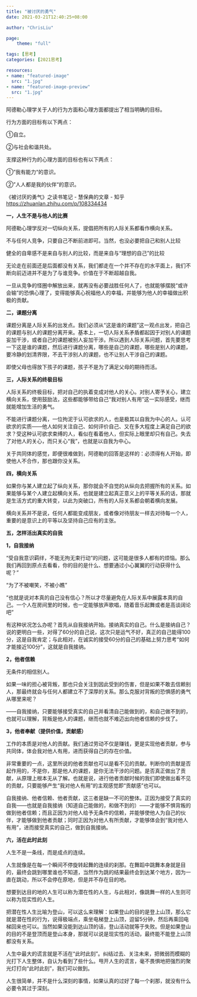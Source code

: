 ```yaml
---
title: "被讨厌的勇气"
date: 2021-03-21T12:40:25+08:00

author: "ChrisLiu"

page:
    theme: "full"

tags: [思考]
categories: [2021思考]

resources:
- name: "featured-image"
  src: "1.jpg"
- name: "featured-image-preview"
  src: "1.jpg"
---
```


<!--more-->

阿德勒心理学关于人的行为方面和心理方面都提出了相当明确的目标。

 行为方面的目标有以下两点：

①自立。

②与社会和谐共处。

 支撑这种行为的心理方面的目标也有以下两点：

①”我有能力“的意识。

②”人人都是我的伙伴“的意识。



《被讨厌的勇气》之读书笔记 - 慧保典的文章 - 知乎 https://zhuanlan.zhihu.com/p/108334434



**一，人生不是与他人的比赛**

阿德勒心理学反对一切纵向关系，提倡把所有的人际关系都看作横向关系。

不与任何人竞争，只要自己不断前进即可。当然，也没必要把自己和别人比较

健全的自卑感不是来自与别人的比较，而是来自与“理想的自己”的比较

无论走在前面还是后面都没有关系，我们都走在一个并不存在的水平面上，我们不断向前迈进并不是为了与谁竞争。价值在于不断超越自我。

一旦从竞争的怪圈中解放出来，就再没有必要战胜任何人了，也就能够摆脱“或许会输”的恐惧心理了，变得能够真心祝福他人的幸福，并能够为他人的幸福做出积极的贡献。



**二，课题分离**

课题分离是人际关系的出发点。我们必须从“这是谁的课题”这一观点出发，把自己的课题与别人的课题分离开来。基本上，一切人际关系矛盾都起因于对别人的课题妄加干涉，或者自己的课题被别人妄加干涉。所以遇到人际关系问题，首先要思考一下这是谁的课题，然后进行课题分离，哪些是自己的课题，哪些是别人的课题，要冷静的划清界限，不去干涉别人的课题，也不让别人干涉自己的课题。

即使父母也得放下孩子的课题，孩子不是为了满足父母的期待而活。



**三，人际关系的终极目标**

人际关系的终极目标，把对自己的执着变成对他人的关心。对别人寄予关心，建立横向关系，使用鼓励法，这些都能够带给自己“我对别人有用”这一实际感受，继而就能增加生活的勇气。

不能进行课题分离，一位拘泥于认可欲求的人，也是极其以自我为中心的人。认可欲求的实质——他人如何关注自己、如何评价自己、又在多大程度上满足自己的欲求？受这种认可欲求束缚的人，看似在看着他人，但实际上眼里却只有自己。失去了对他人的关心，而只关心“我”，也就是以自我为中心。

关于共同体的感觉，即便很难做到，阿德勒的回答是这样的：必须得有人开始，即使他人不合作，那也跟你没关系。



**四，横向关系**

如果你与某人建立起了纵向关系，那你就会不自觉的从纵向去把握所有的关系。如果能够与某个人建立起横向关系，也就是建立起真正意义上的平等关系的话，那就是生活方式的重大转变，以此为突破口，所有的人际关系都会朝着横向发展。

横向关系并不是说，任何人都能变成朋友，或者像对待朋友一样去对待每一个人，重要的是意识上的平等以及坚持自己应有的主张。



**五，怎样活出真实的自我**

**1，自我接纳**

“受自我意识羁绊，不能无拘无束行动”的问题，这可能是很多人都有的烦恼。那么我们再回到原点去看看，你的目的是什么、想要通过小心翼翼的行动获得什么呢？”

“为了不被嘲笑，不被小瞧”

“也就是说对本真的自己没有信心？所以才尽量避免在人际关系中展露本真的自己。一个人在房间里的时候，也一定能够放声歌唱，随着音乐起舞或者是高谈阔论吧”

有这种状况怎么办呢？首先从自我接纳开始。接纳真实的自己。什么是接纳自己？说的更明白一些，对得了60分的自己说，这次只是运气不好，真正的自己能得100分，这是自我肯定；与此相对，在诚实的接受60分的自己的基础上努力思考“如何才能接近100分”，这就是自我接纳。



**2，他者信赖**

无条件的相信别人。

如果一味的担心被背叛，那也只会关注到因此受到的伤害，但是如果不敢去信赖别人，那最终就会与任何人都建立不了深厚的关系。那么克服对背叛的恐惧感的勇气从哪里来呢？

——自我接纳，只要能够接受真实的自己并看清自己能做到的，和自己做不到的，也就可以理解，背叛是他人的课题，继而也就不难迈出向他者信赖的步伐了。



**3，他者奉献（提供价值，贡献感）**

工作的本质是对他人的贡献。我们通过劳动不仅是赚钱，更是实现他者贡献，参与共同体，体会我对他人有用，进而获得自己的存在价值。

非常重要的一点，这里所说的他者贡献也可以是看不见的贡献。判断你的贡献是否起作用的，不是你，那是他人的课题，是你无法干涉的问题。是否真正做出了贡献，从原理上根本无从了解。也就是说，进行他者贡献时候的我们即使做出看不见的贡献，只要能够产生“我对他人有用”的主观感觉即“贡献感”也可以。

自我接纳、他者信赖、他者贡献，这三者是缺一不可的整体。正因为接受了真实的自我——也就是自我接纳（知道自己能做的，和做不到的）——才能够不惧背叛的做到他者信赖；而且正因为对他人给予无条件的信赖，并能够使他人为自己的伙伴，才能够做到他者贡献；同时正因为对他人有所贡献，才能够体会到“我对他人有用”，进而接受真实的自己，做到自我接纳。



**六，活在此时此刻**

人生不是一条线，而是成点的连续。

人生就像是在每一个瞬间不停旋转起舞的连续的刹那。在舞蹈中跳舞本身就是目的，最终会跳到哪里谁也不知道，当然作为跳的结果最终会到达某个地方，因为一直在跳动，所以不会停在原地，但是并不存在目的地。

想要到达目的地的人生可以称为潜在性的人生，与此相对，像跳舞一样的人生则可以称为现实性的人生。

把潜在性人生比喻为登山，可以这么来理解：如果登山的目的是登上山顶，那么它就是潜在性的行为，说得极端点，乘坐电梯登上山顶，逗留5分钟，然后再乘回电梯回来也可以。当然如果没能到达山顶的话，登山活动就等于失败。但是如果登山的目的不是登顶而是登山本身，那就可以说是现实性的活动，最终能不能登上山顶都没有关系。

人生中最大的谎言就是不活在“此时此刻”。纠结过去、关注未来，把微弱而模糊的光打下人生整体，自认为看到了些什么。甩开人生的谎言，毫不畏惧地把强烈的聚光灯打向“此时此刻”，我们可以做到。

人生很简单，并不是什么深刻的事情，如果认真的过好了每一个刹那，就没有什么必要令其过于深刻。